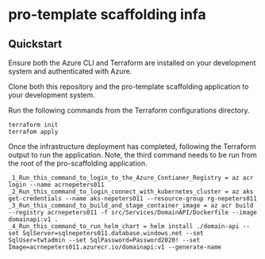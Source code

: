 # pro-template scaffolding infa

## Quickstart

Ensure both the Azure CLI and Terraform are installed on your development system and authenticated with Azure.

Clone both this repository and the pro-template scaffolding application to your development system.

Run the following commands from the Terraform configurations directory.

```
terraform init
terrafom apply
```

Once the infrastructure deployment has completed, following the Terraform output to run the application. Note, the third command needs to be run from the root of the pro-scaffolding application.

```
_1_Run_this_command_to_login_to_the_Azure_Contianer_Registry = az acr login --name acrnepeters011
_2_Run_this_command_to_login_connect_with_kubernetes_cluster = az aks get-credentials --name aks-nepeters011 --resource-group rg-nepeters011
_3_Run_this_command_to_build_and_stage_container_image = az acr build --registry acrnepeters011 -f src/Services/DomainAPI/Dockerfile --image domainapi:v1 .
_4_Run_this_command_to_run_helm_chart = helm install ./domain-api --set SqlServer=sqlnepeters011.database.windows.net --set SqlUser=twtadmin --set SqlPassword=Password2020! --set Image=acrnepeters011.azurecr.io/domainapi:v1 --generate-name
```
